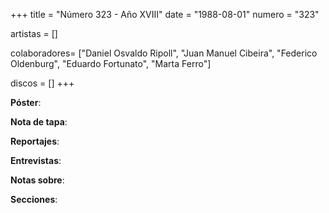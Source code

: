 +++
title = "Número 323 - Año XVIII"
date = "1988-08-01"
numero = "323"

artistas = []

colaboradores= ["Daniel Osvaldo Ripoll", "Juan Manuel Cibeira", "Federico Oldenburg", "Eduardo Fortunato", "Marta Ferro"]

discos = []
+++

**Póster**: 

**Nota de tapa**: 

**Reportajes**: 

**Entrevistas**: 

**Notas sobre**:

**Secciones**:
